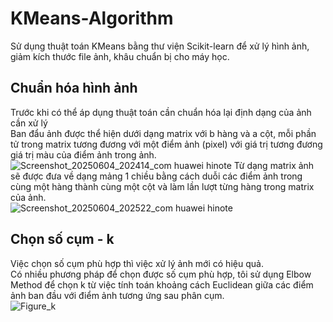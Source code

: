 # KMeans-Algorithm
Sử dụng thuật toán KMeans bằng thư viện Scikit-learn để xử lý hình ảnh, giảm kích thước file ảnh, khâu chuẩn bị cho máy học.
## Chuẩn hóa hình ảnh
Trước khi có thể áp dụng thuật toán cần chuẩn hóa lại định dạng của ảnh cần xử lý <br />
Ban đẩu ảnh được thể hiện dưới dạng matrix với b hàng và a cột, 
mỗi phần tử trong matrix tương đương với một điểm ảnh (pixel) với giá trị tương đương giá trị màu của điểm ảnh trong ảnh. <br />
![Screenshot_20250604_202414_com huawei hinote](https://github.com/user-attachments/assets/9d88297c-d9e0-4227-bcbe-9f800ecfb968)
Từ dạng matrix ảnh sẽ được đưa về dạng mảng 1 chiều bằng cách duỗi các điểm ảnh trong cùng một hàng thành cùng một cột
và làm lần lượt từng hàng trong matrix của ảnh. <br />
![Screenshot_20250604_202522_com huawei hinote](https://github.com/user-attachments/assets/e1a58d10-6e16-433d-beaa-d49f4e582e67)
## Chọn số cụm - k
Việc chọn số cụm phù hợp thì việc xử lý ảnh mới có hiệu quả. <br />
Có nhiều phương pháp để chọn được số cụm phù hợp, tôi sử dụng Elbow Method để chọn k từ việc tính toán khoảng cách 
Euclidean giữa các điểm ảnh ban đầu với điểm ảnh tương ứng sau phân cụm. <br />
![Figure_k](https://github.com/user-attachments/assets/9ed72da2-0daf-4f53-9825-2db4e2953ea5)
